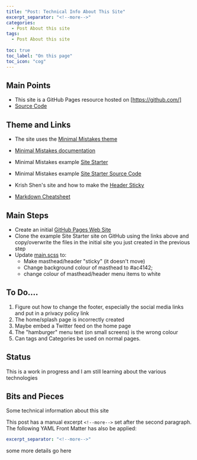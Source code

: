```yaml
---
title: "Post: Technical Info About This Site"
excerpt_separator: "<!--more-->"
categories:
  - Post About this site
tags:
  - Post About this site
  
toc: true
toc_label: "On this page"
toc_icon: "cog"  
---
```


## Main Points
* This site is a GitHub Pages resource hosted on [https://github.com/]
* [Source Code](https://github.com/fitzgera/fitzgera.github.io)

## Theme and Links
* The site uses the [Minimal Mistakes theme](https://github.com/mmistakes/minimal-mistakes)
* [Minimal Mistakes documentation](https://mmistakes.github.io/minimal-mistakes/docs/quick-start-guide/)


* Minimal Mistakes example [Site Starter](https://mmistakes.github.io/mm-github-pages-starter/)
* Minimal Mistakes example [Site Starter Source Code](https://github.com/mmistakes/mm-github-pages-starter)

* Krish Shen's site and how to make the [Header Sticky](https://krisshen.me/project_website/how-to-make-header-sticky/)

* [Markdown Cheatsheet](https://github.com/adam-p/markdown-here/wiki/Markdown-Cheatsheet)


## Main Steps
* Create an initial [GitHub Pages Web Site](https://help.github.com/en/github/working-with-github-pages/creating-a-github-pages-site)
* Clone the example Site Starter site on GitHub using the links above and copy/overwrite the files in the  initial site you just created in the previous step
* Update [main.scss](https://github.com/fitzgera/fitzgera.github.io/blob/master/assets/css/main.scss) to:
  * Make masthead/header "sticky" (it doesn't move)
  * Change  background colour of masthead to  #ac4142;
  * change colour of masthead/header menu  items to white


## To Do....
1. Figure out how to change the footer, especially the social media links and put in a privacy policy link
2. The home/splash page is incorrectly created
3. Maybe embed a Twitter feed on the home page
4. The "hamburger" menu text (on small screens) is the wrong colour
5. Can tags and Categories be used on normal pages.

## Status 
This is a work in progress and I am still learning about the various technologies 

## Bits and Pieces

Some technical information about this site
<!--more-->

This post has a manual excerpt `<!--more-->` set after the second paragraph. The following YAML Front Matter has also be applied:

```yaml
excerpt_separator: "<!--more-->"
```

some more details go here
